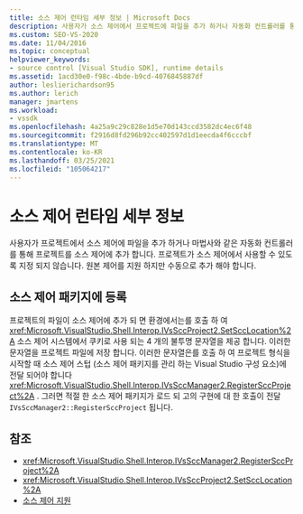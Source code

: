 ```yaml
---
title: 소스 제어 런타임 세부 정보 | Microsoft Docs
description: 사용자가 소스 제어에서 프로젝트에 파일을 추가 하거나 자동화 컨트롤러를 통해 프로젝트를 소스 제어에 추가 하는 방법에 대해 알아봅니다.
ms.custom: SEO-VS-2020
ms.date: 11/04/2016
ms.topic: conceptual
helpviewer_keywords:
- source control [Visual Studio SDK], runtime details
ms.assetid: 1acd30e0-f98c-4bde-b9cd-4076845887df
author: leslierichardson95
ms.author: lerich
manager: jmartens
ms.workload:
- vssdk
ms.openlocfilehash: 4a25a9c29c828e1d5e70d143ccd3582dc4ec6f48
ms.sourcegitcommit: f2916d8fd296b92cc402597d1d1eecda4f6cccbf
ms.translationtype: MT
ms.contentlocale: ko-KR
ms.lasthandoff: 03/25/2021
ms.locfileid: "105064217"
---
```

# <a name="source-control-runtime-details"></a>소스 제어 런타임 세부 정보
사용자가 프로젝트에서 소스 제어에 파일을 추가 하거나 마법사와 같은 자동화 컨트롤러를 통해 프로젝트를 소스 제어에 추가 합니다. 프로젝트가 소스 제어에서 사용할 수 있도록 지정 되지 않습니다. 원본 제어를 지원 하지만 수동으로 추가 해야 합니다.

## <a name="registering-with-a-source-control-package"></a>소스 제어 패키지에 등록
 프로젝트의 파일이 소스 제어에 추가 되 면 환경에서는를 호출 하 여 <xref:Microsoft.VisualStudio.Shell.Interop.IVsSccProject2.SetSccLocation%2A> 소스 제어 시스템에서 쿠키로 사용 되는 4 개의 불투명 문자열을 제공 합니다. 이러한 문자열을 프로젝트 파일에 저장 합니다. 이러한 문자열은를 호출 하 여 프로젝트 형식을 시작할 때 소스 제어 스텁 (소스 제어 패키지를 관리 하는 Visual Studio 구성 요소)에 전달 되어야 합니다 <xref:Microsoft.VisualStudio.Shell.Interop.IVsSccManager2.RegisterSccProject%2A> . 그러면 적절 한 소스 제어 패키지가 로드 되 고의 구현에 대 한 호출이 전달 `IVsSccManager2::RegisterSccProject` 됩니다.

## <a name="see-also"></a>참조
- <xref:Microsoft.VisualStudio.Shell.Interop.IVsSccManager2.RegisterSccProject%2A>
- <xref:Microsoft.VisualStudio.Shell.Interop.IVsSccProject2.SetSccLocation%2A>
- [소스 제어 지원](../../extensibility/internals/supporting-source-control.md)
